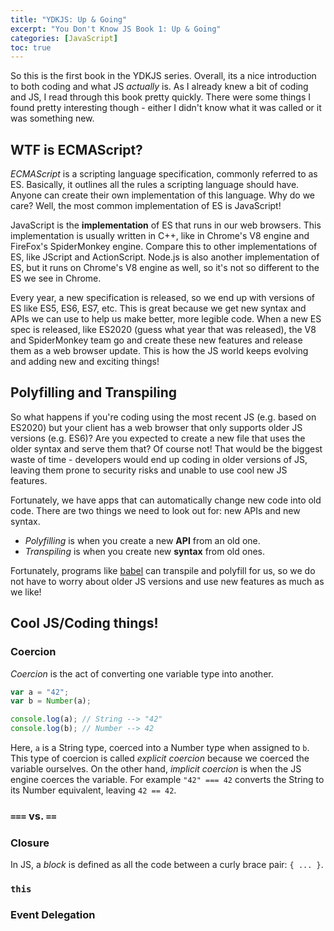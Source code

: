 ```yaml
---
title: "YDKJS: Up & Going"
excerpt: "You Don't Know JS Book 1: Up & Going"
categories: [JavaScript]
toc: true
---
```


So this is the first book in the YDKJS series.
Overall, its a nice introduction to both coding and what JS _actually_ is.
As I already knew a bit of coding and JS, I read through this book pretty quickly.
There were some things I found pretty interesting though - either I didn't know what it was called or it was something new.

## WTF is ECMAScript?

_ECMAScript_ is a scripting language specification, commonly referred to as ES.
Basically, it outlines all the rules a scripting language should have.
Anyone can create their own implementation of this language.
Why do we care?
Well, the most common implementation of ES is JavaScript!

JavaScript is the **implementation** of ES that runs in our web browsers.
This implementation is usually written in C++, like in Chrome's V8 engine and FireFox's SpiderMonkey engine.
Compare this to other implementations of ES, like JScript and ActionScript.
Node.js is also another implementation of ES, but it runs on Chrome's V8 engine as well, so it's not so different to the ES we see in Chrome.

Every year, a new specification is released, so we end up with versions of ES like ES5, ES6, ES7, etc.
This is great because we get new syntax and APIs we can use to help us make better, more legible code.
When a new ES spec is released, like ES2020 (guess what year that was released), the V8 and SpiderMonkey team go and create these new features and release them as a web browser update.
This is how the JS world keeps evolving and adding new and exciting things!

## Polyfilling and Transpiling

So what happens if you're coding using the most recent JS (e.g. based on ES2020) but your client has a web browser that only supports older JS versions (e.g. ES6)?
Are you expected to create a new file that uses the older syntax and serve them that?
Of course not!
That would be the biggest waste of time - developers would end up coding in older versions of JS, leaving them prone to security risks and unable to use cool new JS features.

Fortunately, we have apps that can automatically change new code into old code.
There are two things we need to look out for: new APIs and new syntax.

- _Polyfilling_ is when you create a new **API** from an old one.
- _Transpiling_ is when you create new **syntax** from old ones.

Fortunately, programs like [babel](https://github.com/babel/babel) can transpile and polyfill for us, so we do not have to worry about older JS versions and use new features as much as we like!

## Cool JS/Coding things!

### Coercion

_Coercion_ is the act of converting one variable type into another.

```js
var a = "42";
var b = Number(a);

console.log(a); // String --> "42"
console.log(b); // Number --> 42
```

Here, `a` is a String type, coerced into a Number type when assigned to `b`.
This type of coercion is called _explicit coercion_ because we coerced the variable ourselves.
On the other hand, _implicit coercion_ is when the JS engine coerces the variable.
For example `"42" === 42` converts the String to its Number equivalent, leaving `42 == 42`.

### `===` vs. `==`

<!-- TODO -->

### Closure

In JS, a _block_ is defined as all the code between a curly brace pair: `{ ... }`.

### `this`

<!-- TODO -->

### Event Delegation

<!-- TODO -->
